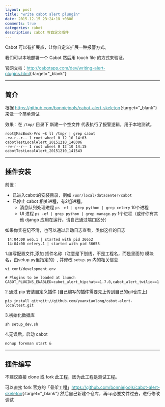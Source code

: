 ```yaml
---
layout: post
title: "write cabot alert plungin"
date: 2015-12-15 23:24:18 +0800
comments: true
categories: cabot
description: cabot 写自定义插件
---
```


Cabot 可以有扩展点，让你自定义扩展一种报警方式。

<!--more-->

我们可以本地部署一个 Cabot 然后用 touch file 的方式来验证。

官网文档：[<font color="#2798a2">http://cabotapp.com/dev/writing-alert-plugins.html</font>](http://cabotapp.com/dev/writing-alert-plugins.html){:target="_blank"}

---

## 简介

根据 [<font color="#2798a2">https://github.com/bonniejools/cabot-alert-skeleton</font>](https://github.com/bonniejools/cabot-alert-skeleton){:target="_blank"} 来做一个简单测试

效果：在 ```/tmp/``` 目录下 新建一个空文件 代表执行了报警逻辑，用于本地测试。

```
root@MacBook-Pro ~$ ll /tmp/ | grep cabot
-rw-r--r-- 1 root wheel 0 12 10 14:03 cabotTestLocalAlert_20151210_140306
-rw-r--r-- 1 root wheel 0 12 10 14:15 cabotTestLocalAlert_20151210_141543
```

---

## 插件安装

前置：

* 已进入cabot的安装目录，例如 ``` /usr/local/datacenter/cabot ```
* 已停止 cabot 相关进程，有2组进程。
    * 消息队列处理进程 ```ps -ef | grep python | grep celery``` 10个进程
    * UI 进程 ``` ps -ef | grep python | grep manage.py ``` 1个进程（或许你有其他 django 应用在运行，请自己通过端口区分）

如果你实在记不清，也可以通过启动日志查看，类似这样的日志

```
 14:04:00 web.1 | started with pid 36652
 14:04:00 celery.1 | started with pid 36653
```

1.编写配置文件,添加 插件名称（注意是下划线，不是工程名，而是里面的 模块名，由setup.py里指定的）, 并修改 ```setup.py``` 内的相关信息

```
vi conf/development.env

# Plugins to be loaded at launch
CABOT_PLUGINS_ENABLED=cabot_alert_hipchat==1.7.0,cabot_alert_twilio==1.6.1,cabot_alert_email==1.3.1,cabot_alert_localtest==0.0.1

```

2.通过 pip 安装自定义插件 (自己编写的插件需要先上传到自己的git仓库上)

```
pip install git+git://github.com/yuanxiaolong/cabot-alert-localtest.git
```

3.初始化数据库

```
sh setup_dev.sh
```

4.无误后，启动 cabot

```
nohup foreman start &
```

---

## 插件编写

不建议直接 clone 或 fork 此工程，因为此工程是测试工程。

可以直接 fork 官方的「骨架工程」[<font color="#2798a2">https://github.com/bonniejools/cabot-alert-skeleton</font>](https://github.com/bonniejools/cabot-alert-skeleton){:target="_blank"}
然后自己新建个仓库，再cp必要文件过去，进行修改调试
